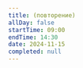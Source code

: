 ```yaml
---
title: (повторение)
allDay: false
startTime: 09:00
endTime: 14:30
date: 2024-11-15
completed: null
---
```

